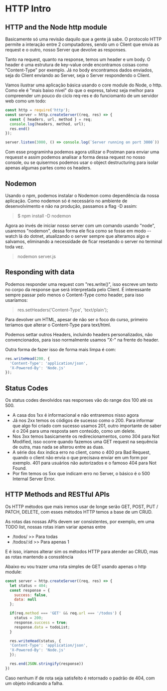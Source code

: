 # HTTP Intro

## HTTP and the Node http module

Basicamente só uma revisão daquilo que a gente já sabe. O protocolo HTTP permite a interação entre 2 computadores, sendo um o Client que envia as request e o outro, nosso Server que devolve as responses.

Tanto na request, quanto na response, temos um header e um body. O header é uma estrutura de key-value onde encontramos coisas como "Content-Type" por exemplo. Já no body encontramos dados enviados, seja do Client enviando ao Server, seja o Server respondendo o Client.

Vamos ilustrar uma aplicação básica usando o core module do Node, o http. Como ele é "mais baixo nível" do que o express, talvez seja melhor para compreender um pouco do ciclo req-res e do funciomanto de um servidor web como um todo:
```js
const http = require('http');
const server = http.createServer((req, res) => {
  const { headers, url, method } = req;
  console.log(headers, method, url);
  res.end()
});

server.listen(3000, () => console.log(`Server running on port 3000`))
```

Com esse programinha podemos agora utilizar o Postman para enviar uma requesst e assim podemos analisar a forma dessa request no nosso console, ou se quisermos podemos usar o object destructuring para isolar apenas algumas partes como os headers.

## Nodemon

Usando o npm, podemos instalar o Nodemon como dependência da nossa aplicação. Como nodemon só é necessário no ambiente de desenvolvimento e não na produção, passamos a flag -D assim:
> $ npm install -D nodemon

Agora ao invés de iniciar nosso server com um comando usando "node", usaremos "nodemon", dessa forma ele fica como se fosse em modo --watch lá do dotnet, atualizando o server sempre que alteramos algo e salvamos, eliminando a necessidade de ficar resetando o server no terminal toda vez.
> nodemon server.js

## Responding with data

Podemos responder uma request com "res.write()", isso escreve um texto no corpo da response que será interpretada pelo Client. É interessante sempre passar pelo menos o Content-Type como header, para isso usaríamos:
> res.setHeaders('Content-Type', 'text/plain');

Para devolver um HTML, apesar de não ser o foco do curso, primeiro teríamos que alterar o Content-Type para text/html.

Podemos settar outros Headers, incluindo headers personalizados, não convencionados, para isso normalmente usamos "X-" na frente do header.

Outra forma de fazer isso de forma mais limpa é com:
```js
res.writeHead(200, {
  'Content-Type': 'application/json',
  'X-Powered-By': 'Node.js'
});
```

## Status Codes

Os status codes devolvidos nas responses vão do range dos 100 até os 500.
- A casa dos 1xx é informacional e não entraremos nisso agora
- Já nos 2xx temos os códigos de sucesso como o 200. Para informar que algo foi criado com sucesso usamos 201, outro importante de saber é o 204 para uma resposta sem conteúdo, como um delete.
- Nos 3xx temos basicamente os redirecionamentos, como 304 para Not Modified, isso ocorre quando fazemos uma GET request na sequência de outra, mas nada se alterou entre as duas.
- A série dos 4xx indica erro no client, como o 400 pra Bad Request, quando o client não envia o que precisava enviar em um form por exemplo. 401 para usuários não autorizados e o famoso 404 para Not Found.
- Por fim temos os 5xx que indicam erro no Server, o básico é o 500 Internal Server Error.

## HTTP Methods and RESTful APIs

Os HTTP métodos que mais iremos usar de longe serão GET, POST, PUT / PATCH, DELETE, com esses métodos HTTP temos a base de um CRUD.

As rotas das nossas APIs devem ser consistentes, por exemplo, em uma TODO list, nossas rotas iriam variar apenas entre
- /todos/ >> Para todas
- /todos/:id >> Para apenas 1

E é isso, iríamos alterar sim os métodos HTTP para atender ao CRUD, mas as rotas mantendo a consstência

Abaixo eu vou trazer uma rota simples de GET usando apenas o http module:
```js
const server = http.createServer((req, res) => {
  let status = 404;
  const response = {
    success: false,
    data: null
  };

  if(req.method === 'GET' && req.url === '/todos') {
    status = 200;
    response.success = true;
    response.data = todoList;
  }

  res.writeHead(status, {
  'Content-Type': 'application/json',
  'X-Powered-By': 'Node.js'
  });

  res.end(JSON.stringify(response))
})
```
Caso nenhum if de rota seja satisfeito é retornado o padrão de 404, com um objeto indicando a falha.
